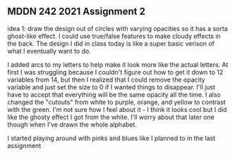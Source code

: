 ## MDDN 242 2021 Assignment 2

  idea 1: draw the design out of circles with varying opacities so it has a sorta ghost-like effect. I could use true/false features to make cloudy effects in the back. The design I did in class today is like a super basic verison of what I eventually want to do.

 I added arcs to my letters to help make it look more like the actual letters. At first I was struggling because I couldn't figure out how to get it down to 12 variables from 14, but then I realized that I could remove the opacity variable and just set the size to 0 if I wanted things to disappear. I'll just have to accept that everything will be the same opacity all the time. I also changed the "cutouts" from white to purple, orange, and yellow to contrast with the green. I'm not sure how I feel about it - I think it looks cool but I did like the ghosty effect I got from the white. I'll worry about that later one though when I've drawn the whole alphabet.

 I started playing around with pinks and blues like I planned to in the last assignment

